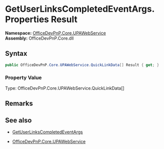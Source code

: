 # GetUserLinksCompletedEventArgs.Properties Result
  

**Namespace:** [OfficeDevPnP.Core.UPAWebService](OfficeDevPnP.Core.UPAWebService.md)  
**Assembly:** OfficeDevPnP.Core.dll  
## Syntax
```C#
public OfficeDevPnP.Core.UPAWebService.QuickLinkData[] Result { get; }
```

### Property Value
Type: OfficeDevPnP.Core.UPAWebService.QuickLinkData[]  

## Remarks 

## See also
- [GetUserLinksCompletedEventArgs](GetUserLinksCompletedEventArgs.md) 

- [OfficeDevPnP.Core.UPAWebService](OfficeDevPnP.Core.UPAWebService.md)
